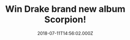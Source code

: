 ---
campaign-uuid: "c-747ddeea-8a95-4281-a105-b7f8c6b151c4"
type: "Preview"
category: "Gift"
date: "2018-07-11T14:56:02.000Z"
end-date: "2018-08-24T23:59:00.000Z"
disable-form: false
is_promoted: false
has_entry_page: true
title: "Win Drake brand new album Scorpion!"
competition-description: "<p>Drizzy fans! Drake’s fifth album Scorpion is finally\
  \ here and we have in our hands one copy and we want to give it to YOU!  If you\
  \ are Drakes biggest fan and can’t wait to listen to his brand new old-school prestige\
  \ play, his most ambitious album of his career, click below and it could be yours!</p>"
hero-header: "Win Drake brand new album Scorpion!"
terms-confirmation: "N/A"
banner-img: "https://assets.expresslyapp.com/asset-20b58854-91e8-4748-9337-67d6ad3cd393.jpg"
logo-left-href: "http://aaa.nme.com"
logo-left-image: "https://assets.expresslyapp.com/asset-c7fcf712-47cf-4dd7-abc4-2f86d43d6ef6.jpg"
logo-left-title: "nme aaa"
bg-image-hero: "https://assets.expresslyapp.com/asset-ab6d9423-d74b-4e3b-964c-61f54c4a9052.jpg"
bg-image-first: "https://assets.expresslyapp.com/asset-6dd67079-26cf-410b-8940-8835fd4fc2b7.jpg"
section1-content: "<p>Drakes new album Scorpion has revealed his shortcomings as a\
  \ writer and pop personality. With both singles ‘Nice For What’ and ‘God’s Plan’\
  \ #1 on the Billboard Hot 100 and with guest appearances on songs such as Blocboy\
  \ JB, the Migos, and Lil Baby rounded out the top ten, Scorpion is his most clever\
  \ and effective album to the date!</p>\r\n<p>Want it now? Hurry up! enter the form\
  \ below and you could be listening Survival, Nonstop or Talk up anywhere!</p>\r\n\
  <p>Good luck!</p>"
entry-title: "Win Drake brand new album Scorpion!"
entry-content: "Enter the draw to win Drake brand new album Scorpion by completing\
  \ the form below before 23:59 on 24th of August 2018."
has-winner: false
prize-description: "Drake brand new album Scorpion."
special-conditions: "Multiple entries are allowed up to one every day."
---